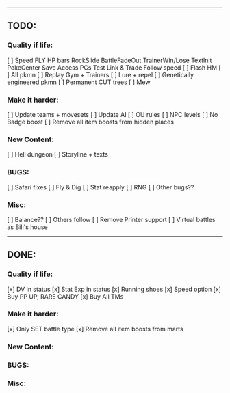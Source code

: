 --------------------------------------------------------------------------------

## TODO:

### Quality if life:
[ ] Speed
        FLY
        HP bars
        RockSlide
        BattleFadeOut
        TrainerWin/Lose
        TextInit
        PokeCenter
        Save
        Access PCs
        Test Link & Trade
        Follow speed
[ ] Flash HM
[ ] All pkmn
[ ] Replay Gym + Trainers
[ ] Lure + repel
[ ] Genetically engineered pkmn
[ ] Permanent CUT trees
[ ] Mew

### Make it harder:
[ ] Update teams + movesets
[ ] Update AI
[ ] OU rules
[ ] NPC levels
[ ] No Badge boost
[ ] Remove all item boosts from hidden places

### New Content:
[ ] Hell dungeon
[ ] Storyline + texts

### BUGS:
[ ] Safari fixes
[ ] Fly & Dig
[ ] Stat reapply
[ ] RNG
[ ] Other bugs??

### Misc:
[ ] Balance??
[ ] Others follow
[ ] Remove Printer support
[ ] Virtual battles as Bill's house

--------------------------------------------------------------------------------

## DONE:

### Quality if life:
[x] DV in status
[x] Stat Exp in status
[x] Running shoes
[x] Speed option
[x] Buy PP UP, RARE CANDY
[x] Buy All TMs

### Make it harder:
[x] Only SET battle type
[x] Remove all item boosts from marts

### New Content:
### BUGS:
### Misc: